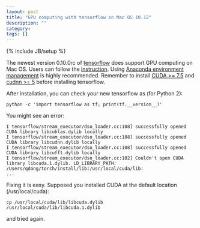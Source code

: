 ```yaml
---
layout: post
title: "GPU computing with tensorflow on Mac OS 10.12"
description: ""
category: 
tags: []
---
```

{% include JB/setup %}

The newest version 0.10.0rc of [tensorflow](https://www.tensorflow.org/) does support GPU computing on Mac OS. Users can follow the [instruction](https://www.tensorflow.org/versions/r0.10/get_started/os_setup.html#using-pip). Using [Anaconda environment management](http://conda.pydata.org/docs/using/envs.html) is highly recommended. Remember to install [CUDA >= 7.5](https://developer.nvidia.com/cuda-zone) and [cudnn >= 5](https://developer.nvidia.com/cudnn) before installing tensorflow.

After installation, you can check your new tensorflow as (for Python 2):

```
python -c 'import tensorflow as tf; print(tf.__version__)'
```

You might see an error:

```
I tensorflow/stream_executor/dso_loader.cc:108] successfully opened CUDA library libcublas.dylib locally
I tensorflow/stream_executor/dso_loader.cc:108] successfully opened CUDA library libcudnn.dylib locally
I tensorflow/stream_executor/dso_loader.cc:108] successfully opened CUDA library libcufft.dylib locally
I tensorflow/stream_executor/dso_loader.cc:102] Couldn't open CUDA library libcuda.1.dylib. LD_LIBRARY_PATH: /Users/qdang/torch/install/lib:/usr/local/cuda/lib:
...
```

Fixing it is easy. Supposed you installed CUDA at the default location (/usr/local/cuda):

```
cp /usr/local/cuda/lib/libcuda.dylib /usr/local/cuda/lib/libcuda.1.dylib
```

and tried again.